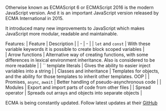 Otherwise known as ECMAScript 6 or ECMAScript 2016 is the modern JavaScript version. And it is an important JavaScript version released by ECMA International in 2015.

It introduced many new improvements to JavaScript which makes JavaScript more modular, readable and maintainable.

Features:
| Feature | Description |
| - | - |
| `let` and `const` | With these variable keywords it is possible to create block scoped variables |   
| Arrow functions | Alternative way of creating functions, with some differences in lexical environment inheritance. Also is considered to be more readable |
| `` template literals | Gives the ability to easier inject variables into a string |
| Classes and inheritance | Templates for objects, and the ability for those templates to inherit other templates. OOP |
| Promises, `async`, `await` | Better handling of pseudo-asynchronous code |
| Modules | Export and import parts of code from other files |
| Spread operator | Spreads out arrays and objects into separate objects |

ECMA is being constantly updated. Follow latest updates at their [GitHub](https://github.com/tc39/proposals/blob/main/finished-proposals.md)
